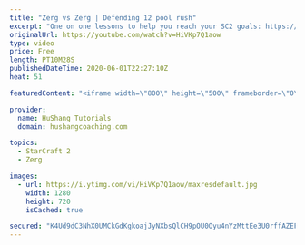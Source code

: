```yaml
---
title: "Zerg vs Zerg | Defending 12 pool rush"
excerpt: "One on one lessons to help you reach your SC2 goals: https://www.hushangcoaching.com ------------------------------------------------------------------------------------------------------- In this guide we take a look at how to defend one of the most infamous \"zerg rushes\" in sc2: the 12 pool. This rush"
originalUrl: https://youtube.com/watch?v=HiVKp7Q1aow
type: video
price: Free
length: PT10M28S
publishedDateTime: 2020-06-01T22:27:10Z
heat: 51

featuredContent: "<iframe width=\"800\" height=\"500\" frameborder=\"0\" src=\"https://www.youtube.com/embed/HiVKp7Q1aow\" allow=\"accelerometer; autoplay; encrypted-media; gyroscope; picture-in-picture\" allowfullscreen></iframe>"

provider:
  name: HuShang Tutorials
  domain: hushangcoaching.com

topics:
  - StarCraft 2
  - Zerg

images:
  - url: https://i.ytimg.com/vi/HiVKp7Q1aow/maxresdefault.jpg
    width: 1280
    height: 720
    isCached: true

secured: "K4Ud9dC3NhX0UMCkGdKgkoajJyNXbsQlCH9pOU0Oyu4nYzMttEe3U0rffAZEFMOqSZptZowIrFT2dYj5fz5ivodqe3ymctPL5bM6xkZkZmLE8Fzw6FAN9mhW3ln2xGWacY9PKkaJ1u8XGQDbxaP0bgiA7Xted8NI6+08YUnRbL1Nt2vFYsd0qGiKAwi1Eof/LsRtjsfIsj48MfpYLukLVXNvnve+vtYfWJBNZkbWla50rs23dqgjUI9oDbUjV2lr0OURVvJkIcXWm/oMQ0LgbDNAux3bwNcwXa9gSvwG2mHA3XZYUEOuUWiJ6Qnb9AgKYFPGX8MLAk1jSoweICu4e/XI1LZPeVHBn5U/9aiLOjX0/47DjLmjO8Q2KwSlFoyMJoILz0EQvYF8silIh+mvt60T+uS0piJ80RNZ4y3owBs=;DHclkTvbZAXnLsG7e80Hkg=="
---
```


